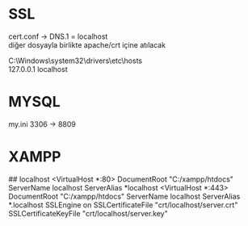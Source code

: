 # SSL
cert.conf -> DNS.1 = localhost <br>
diğer dosyayla birlikte apache/crt içine atılacak

C:\Windows\system32\drivers\etc\hosts <br>
127.0.0.1 localhost

# MYSQL
my.ini
3306 -> 8809

# XAMPP
\#\# localhost
 <VirtualHost *:80>
     DocumentRoot "C:/xampp/htdocs"
     ServerName localhost
     ServerAlias *localhost
 </VirtualHost>
 <VirtualHost *:443>
     DocumentRoot "C:/xampp/htdocs"
     ServerName localhost
     ServerAlias *.localhost
     SSLEngine on
     SSLCertificateFile "crt/localhost/server.crt"
     SSLCertificateKeyFile "crt/localhost/server.key"
 </VirtualHost>
